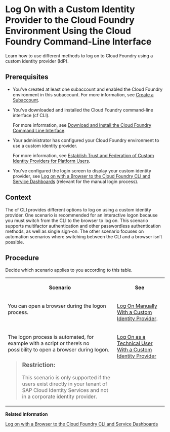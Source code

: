 <!-- loiod477618e861c48d2976e03f9b6a3cfe8 -->

# Log On with a Custom Identity Provider to the Cloud Foundry Environment Using the Cloud Foundry Command-Line Interface

Learn how to use different methods to log on to Cloud Foundry using a custom identity provider \(IdP\).



<a name="loiod477618e861c48d2976e03f9b6a3cfe8__prereq_ifq_vn3_jlb"/>

## Prerequisites

-   You’ve created at least one subaccount and enabled the Cloud Foundry environment in this subaccount. For more information, see [Create a Subaccount](create-a-subaccount-05280a1.md).

-   You've downloaded and installed the Cloud Foundry command-line interface \(cf CLI\).

    For more information, see [Download and Install the Cloud Foundry Command Line Interface](download-and-install-the-cloud-foundry-command-line-interface-4ef907a.md).

-   Your administrator has configured your Cloud Foundry environment to use a custom identity provider.

    For more information, see [Establish Trust and Federation of Custom Identity Providers for Platform Users](establish-trust-and-federation-of-custom-identity-providers-for-platform-users-c368984.md).

-   You've configured the login screen to display your custom identity provider, see [Log on with a Browser to the Cloud Foundry CLI and Service Dashboards](log-on-with-a-browser-to-the-cloud-foundry-cli-and-service-dashboards-7eb0943.md) \(relevant for the manual login process\).




<a name="loiod477618e861c48d2976e03f9b6a3cfe8__context_cxm_sqx_1mb"/>

## Context

The cf CLI provides different options to log on using a custom identity provider. One scenario is recommended for an interactive logon because you must switch from the CLI to the browser to log on. This scenario supports multifactor authentication and other passwordless authentication methods, as well as single sign-on. The other scenario focuses on automation scenarios where switching between the CLI and a browser isn’t possible.



<a name="loiod477618e861c48d2976e03f9b6a3cfe8__steps_jd3_dd3_jlb"/>

## Procedure

Decide which scenario applies to you according to this table.


<table>
<tr>
<th valign="top">

Scenario

</th>
<th valign="top">

See

</th>
</tr>
<tr>
<td valign="top">

You can open a browser during the logon process.

</td>
<td valign="top">

[Log On Manually With a Custom Identity Provider](log-on-manually-with-a-custom-identity-provider-e1009b4.md).

</td>
</tr>
<tr>
<td valign="top">

The logon process is automated, for example with a script or there’s no possibility to open a browser during logon.

> ### Restriction:  
> This scenario is only supported if the users exist directly in your tenant of SAP Cloud Identity Services and not in a corporate identity provider.



</td>
<td valign="top">

[Log On as a Technical User With a Custom Identity Provider](log-on-as-a-technical-user-with-a-custom-identity-provider-98ec56a.md) 

</td>
</tr>
</table>

**Related Information**  


[Log on with a Browser to the Cloud Foundry CLI and Service Dashboards](log-on-with-a-browser-to-the-cloud-foundry-cli-and-service-dashboards-7eb0943.md "Platform users of the Cloud Foundry environment have the option to log on with a custom identity provider or the default identity provider.")

